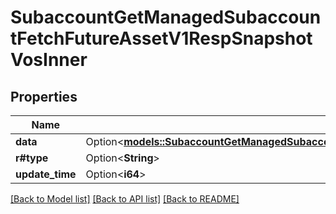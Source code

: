 # SubaccountGetManagedSubaccountFetchFutureAssetV1RespSnapshotVosInner

## Properties

Name | Type | Description | Notes
------------ | ------------- | ------------- | -------------
**data** | Option<[**models::SubaccountGetManagedSubaccountFetchFutureAssetV1RespSnapshotVosInnerData**](SubaccountGetManagedSubaccountFetchFutureAssetV1Resp_snapshotVos_inner_data.md)> |  | [optional]
**r#type** | Option<**String**> |  | [optional]
**update_time** | Option<**i64**> |  | [optional]

[[Back to Model list]](../README.md#documentation-for-models) [[Back to API list]](../README.md#documentation-for-api-endpoints) [[Back to README]](../README.md)


